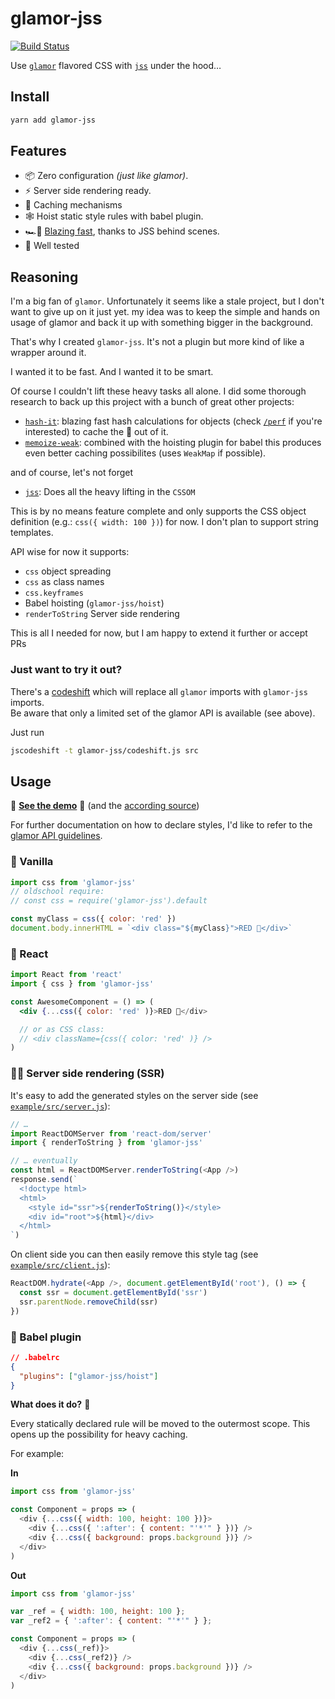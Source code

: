 # glamor-jss

[![Build Status](https://travis-ci.org/dan-lee/glamor-jss.svg?branch=master)](https://travis-ci.org/dan-lee/glamor-jss)

Use [`glamor`](https://github.com/threepointone/glamor) flavored CSS with [`jss`](https://github.com/cssinjs/jss) under the hood…

## Install

```sh
yarn add glamor-jss
```

## Features

* 📦 Zero configuration *(just like glamor)*.
* ⚡️ Server side rendering ready.
* 💭 Caching mechanisms
* 🕸 Hoist static style rules with babel plugin.
* 🏎💨 [Blazing fast](https://github.com/cssinjs/jss/blob/master/docs/performance.md), thanks to JSS behind scenes.
* 📝 Well tested

## Reasoning

I'm a big fan of `glamor`.
Unfortunately it seems like a stale project, but I don't want to give up on it just yet.  my idea was to keep the simple and hands on usage of glamor and back it up with something bigger in the background.

That's why I created `glamor-jss`. It's not a plugin but more kind of like a wrapper around it.

I wanted it to be fast. And I wanted it to be smart.

Of course I couldn't lift these heavy tasks all alone. I did some thorough research to back up this project with a bunch of great other projects:

* [`hash-it`](https://github.com/planttheidea/hash-it): blazing fast hash calculations for objects (check [`/perf`](perf/) if you're interested) to cache the 💩 out of it.
* [`memoize-weak`](https://github.com/timkendrick/memoize-weak): combined with the hoisting plugin for babel this produces even better caching possibilites (uses `WeakMap` if possible).

and of course, let's not forget

* [`jss`](https://github.com/cssinjs/jss): Does all the heavy lifting in the `CSSOM`

This is by no means feature complete and only supports the CSS object definition (e.g.: `css({ width: 100 })`) for now. I don't plan to support string templates.

API wise for now it supports:

* `css` object spreading
* `css` as class names
* `css.keyframes`
* Babel hoisting (`glamor-jss/hoist`)
* `renderToString` Server side rendering 

This is all I needed for now, but I am happy to extend it further or accept PRs

### Just want to try it out?

There's a [codeshift](https://github.com/facebook/jscodeshift) which will replace all `glamor` imports with `glamor-jss` imports.  
Be aware that only a limited set of the glamor API is available (see above).

Just run

```sh
jscodeshift -t glamor-jss/codeshift.js src
```

## Usage

🎊 **[See the demo](https://glamor-jss.now.sh)** 🎉 (and the [according source](example/src))

For further documentation on how to declare styles, I'd like to refer to the [glamor API guidelines](https://github.com/threepointone/glamor/blob/master/docs/api.md).


### 🍨 Vanilla
```js
import css from 'glamor-jss'
// oldschool require:
// const css = require('glamor-jss').default

const myClass = css({ color: 'red' })
document.body.innerHTML = `<div class="${myClass}">RED 🎈</div>`
```

### 🔋 React

```jsx
import React from 'react'
import { css } from 'glamor-jss'

const AwesomeComponent = () => (
  <div {...css({ color: 'red' )}>RED 🎈</div>

  // or as CSS class:
  // <div className={css({ color: 'red' )} />
)
```

### 💁‍♀️ Server side rendering (SSR)

It's easy to add the generated styles on the server side (see [`example/src/server.js`](example/src/server.js)):

```js
// …
import ReactDOMServer from 'react-dom/server'
import { renderToString } from 'glamor-jss'

// … eventually
const html = ReactDOMServer.renderToString(<App />)
response.send(`
  <!doctype html>
  <html>
    <style id="ssr">${renderToString()}</style>
    <div id="root">${html}</div>
  </html>
`)
```

On client side you can then easily remove this style tag (see [`example/src/client.js`](example/src/client.js)):

```js
ReactDOM.hydrate(<App />, document.getElementById('root'), () => {
  const ssr = document.getElementById('ssr')
  ssr.parentNode.removeChild(ssr)
})
```

### 🐠 Babel plugin

```json
// .babelrc
{
  "plugins": ["glamor-jss/hoist"]
}
```

**What does it do?** 🤔

Every statically declared rule will be moved to the outermost scope. This opens up the possibility for heavy caching.

For example:

**In**

```js
import css from 'glamor-jss'

const Component = props => (
  <div {...css({ width: 100, height: 100 })}>
    <div {...css({ ':after': { content: "'*'" } })} />
	<div {...css({ background: props.background })} />
  </div>
)
```

**Out**

```js
import css from 'glamor-jss'

var _ref = { width: 100, height: 100 };
var _ref2 = { ':after': { content: "'*'" } };

const Component = props => (
  <div {...css(_ref)}>
    <div {...css(_ref2)} />
	<div {...css({ background: props.background })} />
  </div>
)
```
